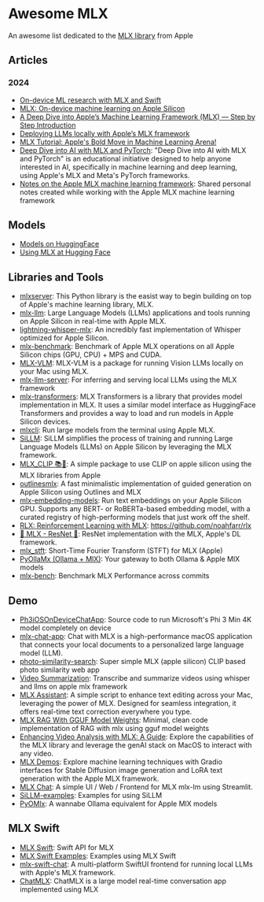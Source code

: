 # Awesome MLX

An awesome list dedicated to the [MLX library](https://github.com/ml-explore/mlx) from Apple

## Articles

### 2024
- [On-device ML research with MLX and Swift](https://www.swift.org/blog/mlx-swift/)
- [MLX: On-device machine learning on Apple Silicon](https://antran.app/2024/mlx_getting_started/)
- [A Deep Dive into Apple’s Machine Learning Framework (MLX) — Step by Step Introduction](https://medium.com/@dynotes/a-deep-dive-into-apples-machine-learning-framework-mlx-step-by-step-introduction-d00681e56de2)
- [Deploying LLMs locally with Apple’s MLX framework](https://towardsdatascience.com/deploying-llms-locally-with-apples-mlx-framework-2b3862049a93)
- [MLX Tutorial: Apple's Bold Move in Machine Learning Arena!](https://www.youtube.com/watch?v=DIpv7CQloSk) 
- [Deep Dive into AI with MLX and PyTorch](https://github.com/neobundy/Deep-Dive-Into-AI-With-MLX-PyTorch): "Deep Dive into AI with MLX and PyTorch" is an educational initiative designed to help anyone interested in AI, specifically in machine learning and deep learning, using Apple's MLX and Meta's PyTorch frameworks.
- [Notes on the Apple MLX machine learning framework](https://github.com/uogbuji/mlx-notes): Shared personal notes created while working with the Apple MLX machine learning framework

## Models

- [Models on HuggingFace](https://huggingface.co/mlx-community)
- [Using MLX at Hugging Face](https://huggingface.co/docs/hub/en/mlx)

## Libraries and Tools

- [mlxserver](https://www.mlxserver.com/): This Python library is the easist way to begin building on top of Apple's machine learning library, MLX.
- [mlx-llm](https://github.com/riccardomusmeci/mlx-llm): Large Language Models (LLMs) applications and tools running on Apple Silicon in real-time with Apple MLX.
- [lightning-whisper-mlx](https://github.com/mustafaaljadery/lightning-whisper-mlx): An incredibly fast implementation of Whisper optimized for Apple Silicon.
- [mlx-benchmark](https://github.com/TristanBilot/mlx-benchmark): Benchmark of Apple MLX operations on all Apple Silicon chips (GPU, CPU) + MPS and CUDA.
- [MLX-VLM](https://github.com/Blaizzy/mlx-vlm): MLX-VLM is a package for running Vision LLMs locally on your Mac using MLX.
- [mlx-llm-server](https://github.com/mzbac/mlx-llm-server): For inferring and serving local LLMs using the MLX framework
- [mlx-transformers](https://github.com/ToluClassics/mlx-transformers): MLX Transformers is a library that provides model implementation in MLX. It uses a similar model interface as HuggingFace Transformers and provides a way to load and run models in Apple Silicon devices.
- [mlxcli](https://github.com/mustafaaljadery/mlxcli): Run large models from the terminal using Apple MLX.
- [SiLLM](https://github.com/armbues/SiLLM): SiLLM simplifies the process of training and running Large Language Models (LLMs) on Apple Silicon by leveraging the MLX framework.
- [MLX_CLIP 📚🤖](https://github.com/harperreed/mlx_clip): A simple package to use CLIP on apple silicon using the MLX libraries from Apple
- [outlinesmlx](https://github.com/sacha-ichbiah/outlines-mlx): A fast minimalistic implementation of guided generation on Apple Silicon using Outlines and MLX
- [mlx-embedding-models](https://github.com/taylorai/mlx_embedding_models): Run text embeddings on your Apple Silicon GPU. Supports any BERT- or RoBERTa-based embedding model, with a curated registry of high-performing models that just work off the shelf.
- [RLX: Reinforcement Learning with MLX](https://github.com/noahfarr/rlx): https://github.com/noahfarr/rlx
- [🍏 MLX - ResNet 🍏](https://github.com/Aavache/mlx-resnet): ResNet implementation with the MLX, Apple's DL framework.
- [mlx_stft](https://github.com/nuniz/mlx_stft): Short-Time Fourier Transform (STFT) for MLX (Apple)
- [PyOllaMx (Ollama + MlX)](https://github.com/kspviswa/pyOllaMx): Your gateway to both Ollama & Apple MlX models
- [mlx-bench](https://github.com/argmaxinc/mlx-bench): Benchmark MLX Performance across commits

## Demo

- [Ph3iOSOnDeviceChatApp](https://inkysquid4.gumroad.com/l/lghejp): Source code to run Microsoft's Phi 3 Min 4K model completely on device
- [mlx-chat-app](https://github.com/mlx-chat/mlx-chat-app): Chat with MLX is a high-performance macOS application that connects your local documents to a personalized large language model (LLM).
- [photo-similarity-search](https://github.com/harperreed/photo-similarity-search): Super simple MLX (apple silicon) CLIP based photo similarity web app
- [Video Summarization](https://github.com/Peter-obi/Video_summarization_mlx): Transcribe and summarize videos using whisper and llms on apple mlx framework
- [MLX Assistant](https://github.com/Doriandarko/mlx-assistant): A simple script to enhance text editing across your Mac, leveraging the power of MLX. Designed for seamless integration, it offers real-time text correction everywhere you type.
- [MLX RAG With GGUF Model Weights](https://github.com/Jaykef/mlx-rag-gguf): Minimal, clean code implementation of RAG with mlx using gguf model weights
- [Enhancing Video Analysis with MLX: A Guide](https://github.com/abhishek-ch/mlx-video-qa): Explore the capabilities of the MLX library and leverage the genAI stack on MacOS to interact with any video.
- [MLX Demos](https://github.com/RAHB-REALTORS-Association/mlx-demos): Explore machine learning techniques with Gradio interfaces for Stable Diffusion image generation and LoRA text generation with the Apple MLX framework.
- [MLX Chat](https://github.com/da-z/mlx-ui): A simple UI / Web / Frontend for MLX mlx-lm using Streamlit.
- [SiLLM-examples](https://github.com/armbues/SiLLM-examples): Examples for using SiLLM
- [PyOMlx](https://github.com/kspviswa/PyOMlx): A wannabe Ollama equivalent for Apple MlX models

## MLX Swift
- [MLX Swift](https://github.com/ml-explore/mlx-swift): Swift API for MLX
- [MLX Swift Examples](https://github.com/ml-explore/mlx-swift-examples): Examples using MLX Swift
- [mlx-swift-chat](https://github.com/PreternaturalAI/mlx-swift-chat): A multi-platform SwiftUI frontend for running local LLMs with Apple's MLX framework.
- [ChatMLX](https://github.com/maiqingqiang/ChatMLX): ChatMLX is a large model real-time conversation app implemented using MLX